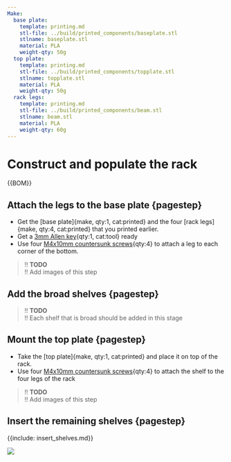 ```yaml
---
Make:
  base plate:
    template: printing.md
    stl-file: ../build/printed_components/baseplate.stl
    stlname: baseplate.stl
    material: PLA
    weight-qty: 50g
  top plate:
    template: printing.md
    stl-file: ../build/printed_components/topplate.stl
    stlname: topplate.stl
    material: PLA
    weight-qty: 50g
  rack legs:
    template: printing.md
    stl-file: ../build/printed_components/beam.stl
    stlname: beam.stl
    material: PLA
    weight-qty: 60g
---
```


# Construct and populate the rack

{{BOM}}

[M4x10mm countersunk screws]: parts/Hardware.yaml#CskScrew_M4x10mm_SS
[M4x10mm cap screws]: parts/Hardware.yaml#CapScrew_M4x10mm_SS

## Attach the legs to the base plate {pagestep}

* Get the [base plate]{make, qty:1, cat:printed} and the four [rack legs]{make, qty:4, cat:printed} that you printed earlier.
* Get a [3mm Allen key](parts/metric_allen_keys.md){qty:1, cat:tool} ready
* Use four [M4x10mm countersunk screws]{qty:4} to attach a leg to each corner of the bottom.

>!! **TODO**  
>!! Add images of this step

## Add the broad shelves {pagestep}

>!! **TODO**  
>!! Each shelf that is broad should be added in this stage


## Mount the top plate {pagestep}

* Take the [top plate]{make, qty:1, cat:printed} and place it on top of the rack.
* Use four [M4x10mm countersunk screws]{qty:4} to attach the shelf to the four legs of the rack

>!! **TODO**  
>!! Add images of this step


## Insert the remaining shelves {pagestep}

{{include: insert_shelves.md}}


![](../build/assembly/assembly.glb)
